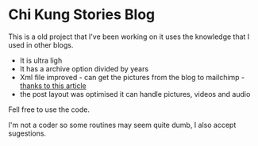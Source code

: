 # Chi Kung Stories Blog

This is a old project that I've been working on it uses the knowledge that I used in other blogs.

+ It is ultra ligh
+ It has a archive option divided by years
+ Xml file improved - can get the pictures from the blog to mailchimp - [thanks to this article](http://scriven.chrisdadswell.co.uk/posts/add-image-to-jekyll-posts-rss-feed/)
+ the post layout was optimised it can handle pictures, videos and audio

Fell free to use the code.

I'm not a coder so some routines may seem quite dumb, I also accept sugestions. 
